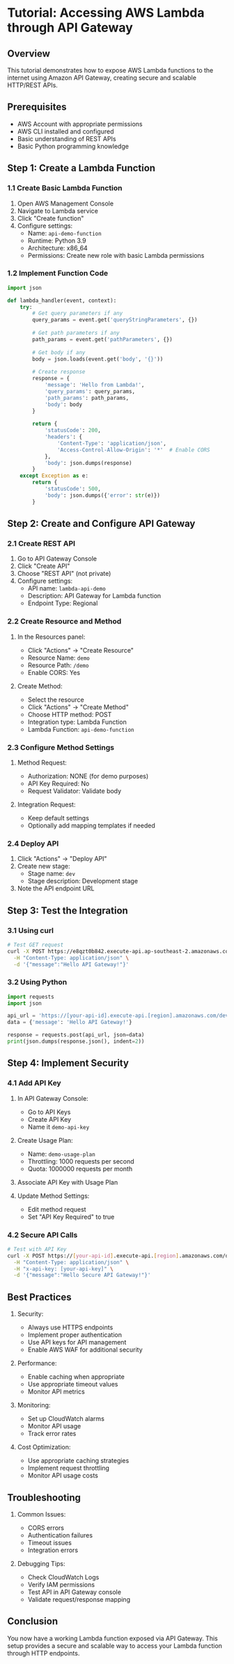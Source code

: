 # Tutorial: Accessing AWS Lambda through API Gateway

## Overview
This tutorial demonstrates how to expose AWS Lambda functions to the internet using Amazon API Gateway, creating secure and scalable HTTP/REST APIs.

## Prerequisites
- AWS Account with appropriate permissions
- AWS CLI installed and configured
- Basic understanding of REST APIs
- Basic Python programming knowledge

## Step 1: Create a Lambda Function

### 1.1 Create Basic Lambda Function
1. Open AWS Management Console
2. Navigate to Lambda service
3. Click "Create function"
4. Configure settings:
   - Name: `api-demo-function`
   - Runtime: Python 3.9
   - Architecture: x86_64
   - Permissions: Create new role with basic Lambda permissions

### 1.2 Implement Function Code
```python
import json

def lambda_handler(event, context):
    try:
        # Get query parameters if any
        query_params = event.get('queryStringParameters', {})
        
        # Get path parameters if any
        path_params = event.get('pathParameters', {})
        
        # Get body if any
        body = json.loads(event.get('body', '{}'))
        
        # Create response
        response = {
            'message': 'Hello from Lambda!',
            'query_params': query_params,
            'path_params': path_params,
            'body': body
        }
        
        return {
            'statusCode': 200,
            'headers': {
                'Content-Type': 'application/json',
                'Access-Control-Allow-Origin': '*'  # Enable CORS
            },
            'body': json.dumps(response)
        }
    except Exception as e:
        return {
            'statusCode': 500,
            'body': json.dumps({'error': str(e)})
        }
```

## Step 2: Create and Configure API Gateway

### 2.1 Create REST API
1. Go to API Gateway Console
2. Click "Create API"
3. Choose "REST API" (not private)
4. Configure settings:
   - API name: `lambda-api-demo`
   - Description: API Gateway for Lambda function
   - Endpoint Type: Regional

### 2.2 Create Resource and Method
1. In the Resources panel:
   - Click "Actions" → "Create Resource"
   - Resource Name: `demo`
   - Resource Path: `/demo`
   - Enable CORS: Yes

2. Create Method:
   - Select the resource
   - Click "Actions" → "Create Method"
   - Choose HTTP method: POST
   - Integration type: Lambda Function
   - Lambda Function: `api-demo-function`

### 2.3 Configure Method Settings
1. Method Request:
   - Authorization: NONE (for demo purposes)
   - API Key Required: No
   - Request Validator: Validate body

2. Integration Request:
   - Keep default settings
   - Optionally add mapping templates if needed

### 2.4 Deploy API
1. Click "Actions" → "Deploy API"
2. Create new stage:
   - Stage name: `dev`
   - Stage description: Development stage
3. Note the API endpoint URL

## Step 3: Test the Integration

### 3.1 Using curl
```bash
# Test GET request
curl -X POST https://e8qzt0b842.execute-api.ap-southeast-2.amazonaws.com/dev/demo \
  -H "Content-Type: application/json" \
  -d '{"message":"Hello API Gateway!"}'
```

### 3.2 Using Python
```python
import requests
import json

api_url = 'https://[your-api-id].execute-api.[region].amazonaws.com/dev/demo'
data = {'message': 'Hello API Gateway!'}

response = requests.post(api_url, json=data)
print(json.dumps(response.json(), indent=2))
```

## Step 4: Implement Security

### 4.1 Add API Key
1. In API Gateway Console:
   - Go to API Keys
   - Create API Key
   - Name it `demo-api-key`

2. Create Usage Plan:
   - Name: `demo-usage-plan`
   - Throttling: 1000 requests per second
   - Quota: 1000000 requests per month

3. Associate API Key with Usage Plan

4. Update Method Settings:
   - Edit method request
   - Set "API Key Required" to true

### 4.2 Secure API Calls
```bash
# Test with API Key
curl -X POST https://[your-api-id].execute-api.[region].amazonaws.com/dev/demo \
  -H "Content-Type: application/json" \
  -H "x-api-key: [your-api-key]" \
  -d '{"message":"Hello Secure API Gateway!"}'
```

## Best Practices
1. Security:
   - Always use HTTPS endpoints
   - Implement proper authentication
   - Use API keys for API management
   - Enable AWS WAF for additional security

2. Performance:
   - Enable caching when appropriate
   - Use appropriate timeout values
   - Monitor API metrics

3. Monitoring:
   - Set up CloudWatch alarms
   - Monitor API usage
   - Track error rates

4. Cost Optimization:
   - Use appropriate caching strategies
   - Implement request throttling
   - Monitor API usage costs

## Troubleshooting
1. Common Issues:
   - CORS errors
   - Authentication failures
   - Timeout issues
   - Integration errors

2. Debugging Tips:
   - Check CloudWatch Logs
   - Verify IAM permissions
   - Test API in API Gateway console
   - Validate request/response mapping

## Conclusion
You now have a working Lambda function exposed via API Gateway. This setup provides a secure and scalable way to access your Lambda function through HTTP endpoints.